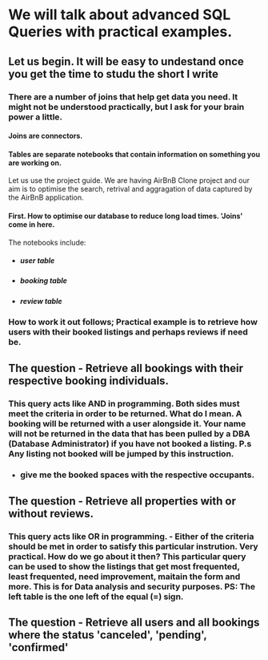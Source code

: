 # We will talk about advanced SQL Queries with practical examples.
## Let us begin. It will be easy to undestand once you get the time to studu the short I write

### There are a number of joins that help get data you need. It might not be understood practically, but I ask for your brain power a little.

#### Joins are connectors. 
#### Tables are separate notebooks that contain information on something you are working on.

Let us use the project guide. We are having AirBnB Clone project and our aim is to optimise the search, retrival and aggragation of data captured by the AirBnB application.

#### First. How to optimise our database to reduce long load times. 'Joins' come in here.

The notebooks include:

- ##### user table
- ##### booking table
- ##### review table

### How to work it out follows; Practical example is to retrieve how users with their booked listings and perhaps reviews if need be.

## The question - Retrieve all bookings with their respective booking individuals. 

### This query acts like AND in programming. Both sides must meet the criteria in order to be returned. What do I mean. A booking will be returned with a user alongside it. Your name will not be returned in the data that has been pulled by a DBA (Database Administrator) if you have not booked a listing. P.s Any listing not booked will be jumped by this instruction.

- ### give me the booked spaces with the respective occupants.

## The question - Retrieve all properties with or without reviews.

### This query acts like OR in programming. - Either of the criteria should be met in order to satisfy this particular instrution. Very practical. How do we go about it then? This particular query can be used to show the listings that get most frequented, least frequented, need improvement, maitain the form and more. This is for Data analysis and security purposes. PS: The left table is the one left of the equal (=) sign.

## The question - Retrieve all users and all bookings where the status 'canceled', 'pending', 'confirmed'